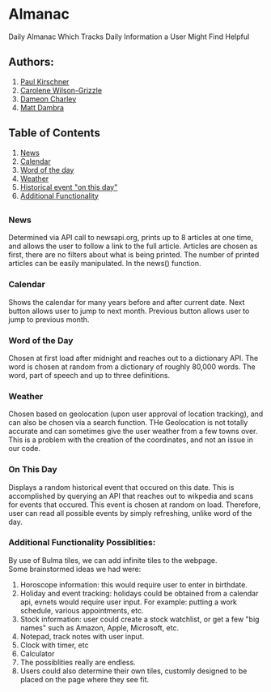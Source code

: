 # Almanac

Daily Almanac Which Tracks Daily Information a User Might Find Helpful

## Authors: 
1. [Paul Kirschner](https://github.com/kirschnerp)
2. [Carolene Wilson-Grizzle](https://github.com/Carolenesw)
3. [Dameon Charley](https://github.com/dameonc13)
4. [Matt Dambra](https://github.com/superrmatt)

## Table of Contents
1. [News](https://github.com/Carolenesw/Almanac#news)
2. [Calendar](https://github.com/Carolenesw/Almanac#calendar)
3. [Word of the day](https://github.com/Carolenesw/Almanac#word-of-the-day)
4. [Weather](https://github.com/Carolenesw/Almanac#weather)
5. [Historical event "on this day"](https://github.com/Carolenesw/Almanac#on-this-day)
6. [Additional Functionality](https://github.com/Carolenesw/Almanac#additional-functionality-possiblities)

## 

### News
Determined via API call to newsapi.org, prints up to 8 articles at one time, and allows the user to follow a link to the full article. Articles are chosen as first, there are no filters about what is being printed. The number of printed articles can be easily manipulated. In the news() function.

### Calendar
Shows the calendar for many years before and after current date. Next button allows user to jump to next month. Previous button allows user to jump to previous month.

### Word of the Day
Chosen at first load after midnight and reaches out to a dictionary API. The word is chosen at random from a dictionary of roughly 80,000 words. The word, part of speech and up to three definitions.

### Weather 
Chosen based on geolocation (upon user approval of location tracking), and can also be chosen via a search function. THe Geolocation is not totally accurate and can sometimes give the user weather from a few towns over. This is a problem with the creation of the coordinates, and not an issue in our code.

### On This Day
Displays a random historical event that occured on this date. This is accomplished by querying an API that reaches out to wikpedia and scans for events that occured. This event is chosen at random on load. Therefore, user can read all possible events by simply refreshing, unlike word of the day.


### Additional Functionality Possiblities:
By use of Bulma tiles, we can add infinite tiles to the webpage. <br/>
Some brainstormed ideas we had were:
1. Horoscope information: this would require user to enter in birthdate.
2. Holiday and event tracking: holidays could be obtained from a calendar api, evnets would require user input. For example: putting a work schedule, various appointments, etc.
3. Stock information: user could create a stock watchlist, or get a few "big names" such as Amazon, Apple, Microsoft, etc.
4. Notepad, track notes with user input.
5. Clock with timer, etc
6. Calculator
7. The possiblities really are endless.
8. Users could also determine their own tiles, customly designed to be placed on the page where they see fit.

